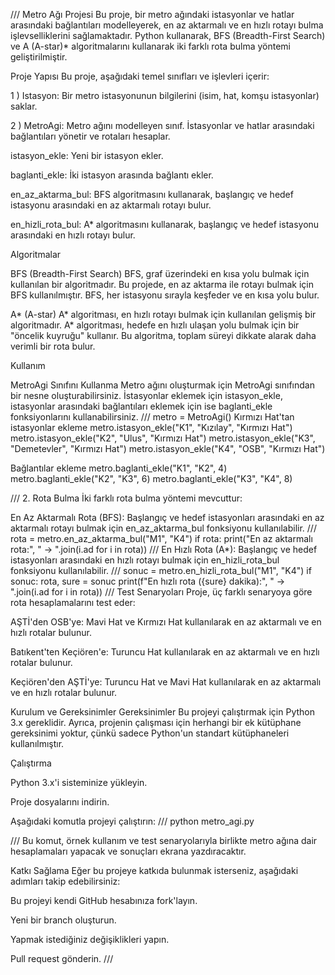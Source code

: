 /// Metro Ağı Projesi Bu proje, bir metro ağındaki istasyonlar ve hatlar arasındaki bağlantıları modelleyerek, en az aktarmalı ve en hızlı rotayı bulma işlevselliklerini sağlamaktadır. Python kullanarak, BFS (Breadth-First Search) ve A (A-star)* algoritmalarını kullanarak iki farklı rota bulma yöntemi geliştirilmiştir.

Proje Yapısı Bu proje, aşağıdaki temel sınıfları ve işlevleri içerir:

1 ) Istasyon: Bir metro istasyonunun bilgilerini (isim, hat, komşu istasyonlar) saklar.

2 ) MetroAgi: Metro ağını modelleyen sınıf. İstasyonlar ve hatlar arasındaki bağlantıları yönetir ve rotaları hesaplar.

istasyon_ekle: Yeni bir istasyon ekler.

baglanti_ekle: İki istasyon arasında bağlantı ekler.

en_az_aktarma_bul: BFS algoritmasını kullanarak, başlangıç ve hedef istasyonu arasındaki en az aktarmalı rotayı bulur.

en_hizli_rota_bul: A* algoritmasını kullanarak, başlangıç ve hedef istasyonu arasındaki en hızlı rotayı bulur.

Algoritmalar

BFS (Breadth-First Search) BFS, graf üzerindeki en kısa yolu bulmak için kullanılan bir algoritmadır. Bu projede, en az aktarma ile rotayı bulmak için BFS kullanılmıştır. BFS, her istasyonu sırayla keşfeder ve en kısa yolu bulur.

A* (A-star) A* algoritması, en hızlı rotayı bulmak için kullanılan gelişmiş bir algoritmadır. A* algoritması, hedefe en hızlı ulaşan yolu bulmak için bir "öncelik kuyruğu" kullanır. Bu algoritma, toplam süreyi dikkate alarak daha verimli bir rota bulur.

Kullanım

MetroAgi Sınıfını Kullanma Metro ağını oluşturmak için MetroAgi sınıfından bir nesne oluşturabilirsiniz. İstasyonlar eklemek için istasyon_ekle, istasyonlar arasındaki bağlantıları eklemek için ise baglanti_ekle fonksiyonlarını kullanabilirsiniz. /// metro = MetroAgi()
Kırmızı Hat'tan istasyonlar ekleme
metro.istasyon_ekle("K1", "Kızılay", "Kırmızı Hat") metro.istasyon_ekle("K2", "Ulus", "Kırmızı Hat") metro.istasyon_ekle("K3", "Demetevler", "Kırmızı Hat") metro.istasyon_ekle("K4", "OSB", "Kırmızı Hat")

Bağlantılar ekleme
metro.baglanti_ekle("K1", "K2", 4) metro.baglanti_ekle("K2", "K3", 6) metro.baglanti_ekle("K3", "K4", 8)

/// 2. Rota Bulma İki farklı rota bulma yöntemi mevcuttur:

En Az Aktarmalı Rota (BFS): Başlangıç ve hedef istasyonları arasındaki en az aktarmalı rotayı bulmak için en_az_aktarma_bul fonksiyonu kullanılabilir. /// rota = metro.en_az_aktarma_bul("M1", "K4") if rota: print("En az aktarmalı rota:", " -> ".join(i.ad for i in rota)) /// En Hızlı Rota (A*): Başlangıç ve hedef istasyonları arasındaki en hızlı rotayı bulmak için en_hizli_rota_bul fonksiyonu kullanılabilir. /// sonuc = metro.en_hizli_rota_bul("M1", "K4") if sonuc: rota, sure = sonuc print(f"En hızlı rota ({sure} dakika):", " -> ".join(i.ad for i in rota)) /// Test Senaryoları Proje, üç farklı senaryoya göre rota hesaplamalarını test eder:

AŞTİ'den OSB'ye: Mavi Hat ve Kırmızı Hat kullanılarak en az aktarmalı ve en hızlı rotalar bulunur.

Batıkent'ten Keçiören'e: Turuncu Hat kullanılarak en az aktarmalı ve en hızlı rotalar bulunur.

Keçiören'den AŞTİ'ye: Turuncu Hat ve Mavi Hat kullanılarak en az aktarmalı ve en hızlı rotalar bulunur.

Kurulum ve Gereksinimler Gereksinimler Bu projeyi çalıştırmak için Python 3.x gereklidir. Ayrıca, projenin çalışması için herhangi bir ek kütüphane gereksinimi yoktur, çünkü sadece Python'un standart kütüphaneleri kullanılmıştır.

Çalıştırma

Python 3.x'i sisteminize yükleyin.

Proje dosyalarını indirin.

Aşağıdaki komutla projeyi çalıştırın: /// python metro_agi.py

/// Bu komut, örnek kullanım ve test senaryolarıyla birlikte metro ağına dair hesaplamaları yapacak ve sonuçları ekrana yazdıracaktır.

Katkı Sağlama Eğer bu projeye katkıda bulunmak isterseniz, aşağıdaki adımları takip edebilirsiniz:

Bu projeyi kendi GitHub hesabınıza fork'layın.

Yeni bir branch oluşturun.

Yapmak istediğiniz değişiklikleri yapın.

Pull request gönderin. ///
